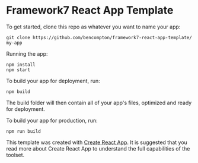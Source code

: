 # Framework7 React App Template

To get started, clone this repo as whatever you want to name your app:

```
git clone https://github.com/bencompton/framework7-react-app-template/ my-app
```

Running the app:

```
npm install
npm start
```

To build your app for deployment, run:

```
npm build
```

The build folder will then contain all of your app's files, optimized and ready for deployment.

To build your app for production, run:

```
npm run build
```

This template was created with [Create React App](https://github.com/facebookincubator/create-react-app). It is suggested that you read more about Create React App to understand the full capabilities of the toolset.
